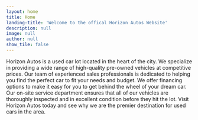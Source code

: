 ```yaml
---
layout: home
title: Home
landing-title: 'Welcome to the offical Horizon Autos Website'
description: null
image: null
author: null
show_tile: false
---
```


Horizon Autos is a used car lot located in the heart of the city. We specialize in providing a wide range of high-quality pre-owned vehicles at competitive prices. Our team of experienced sales professionals is dedicated to helping you find the perfect car to fit your needs and budget. We offer financing options to make it easy for you to get behind the wheel of your dream car. Our on-site service department ensures that all of our vehicles are thoroughly inspected and in excellent condition before they hit the lot. Visit Horizon Autos today and see why we are the premier destination for used cars in the area.